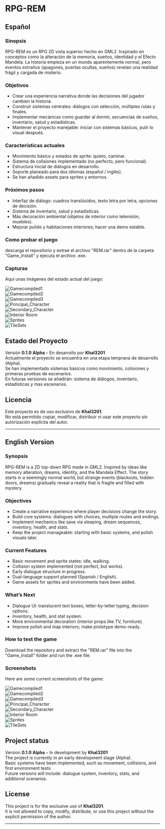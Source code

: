 # RPG-REM 

## Español

### Sinopsis  
RPG-REM es un RPG 2D vista superior hecho en GML2. Inspirado en conceptos como la alteración de la memoria, sueños, identidad y el Efecto Mandela. La historia empieza en un mundo aparentemente normal, pero eventos extraños (apagones, puertas ocultas, sueños) revelan una realidad frágil y cargada de misterio.

### Objetivos  
- Crear una experiencia narrativa donde las decisiones del jugador cambien la historia.  
- Construir sistemas centrales: diálogos con selección, múltiples rutas y finales.  
- Implementar mecánicas como guardar al dormir, secuencias de sueños, inventario, salud y estadísticas.  
- Mantener el proyecto manejable: iniciar con sistemas básicos, pulir lo visual después.

### Características actuales  
- Movimiento básico y estados de sprite: quieto, caminar.  
- Sistema de colisiones implementado (no perfecto, pero funcional).  
- Estructura inicial de diálogos en desarrollo.  
- Soporte planeado para dos idiomas (español / inglés).  
- Se han añadido assets para sprites y entornos.

### Próximos pasos  
- Interfaz de diálogo: cuadros translúcidos, texto letra por letra, opciones de decisión.  
- Sistema de inventario, salud y estadísticas.  
- Más decoración ambiental (objetos de interior como televisión, muebles).  
- Mejorar pulido y habitaciones interiores; hacer una demo estable.

### Como probar el juego
descarga el repositorio y extrae el archivo "REM.rar" dentro de la carpeta "Game_Install" y ejecuta el archivo .exe.

### Capturas  

Aquí unas imágenes del estado actual del juego:

![Gamecompiled1](https://github.com/Khal3201/RPG-REM/blob/5ac55180b7a42c111c70d77597cf2abfeb8e7278/Images_REM/Gamecompiled_1.png)  
![Gamecompiled2](https://github.com/Khal3201/RPG-REM/blob/5ac55180b7a42c111c70d77597cf2abfeb8e7278/Images_REM/Gamecompiled_2.png)  
![Gamecompiled3](https://github.com/Khal3201/RPG-REM/blob/5ac55180b7a42c111c70d77597cf2abfeb8e7278/Images_REM/Gamecompiled_3.png)  
![Principal_Character](https://github.com/Khal3201/RPG-REM/blob/5ac55180b7a42c111c70d77597cf2abfeb8e7278/Images_REM/ZielCharacter.png)  
![Secondary_Character](https://github.com/Khal3201/RPG-REM/blob/5ac55180b7a42c111c70d77597cf2abfeb8e7278/Images_REM/ElizaCharacter.png)  
![Interior Room](https://github.com/Khal3201/RPG-REM/blob/5ac55180b7a42c111c70d77597cf2abfeb8e7278/Images_REM/ZielRoom.png)  
![Sprites](https://github.com/Khal3201/RPG-REM/blob/5ac55180b7a42c111c70d77597cf2abfeb8e7278/Images_REM/Sprites.png)  
![TileSets](https://github.com/Khal3201/RPG-REM/blob/5ac55180b7a42c111c70d77597cf2abfeb8e7278/Images_REM/Tilesets.png)  

## Estado del Proyecto

Versión **0.1.0 Alpha** – En desarrollo por **Khal3201**  
Actualmente el proyecto se encuentra en una etapa temprana de desarrollo (Alpha).  
Se han implementado sistemas básicos como movimiento, colisiones y primeras pruebas de escenarios.  
En futuras versiones se añadirán: sistema de diálogos, inventario, estadísticas y mas escenarios.

## Licencia

Este proyecto es de uso exclusivo de **Khal3201**.  
No está permitido copiar, modificar, distribuir ni usar este proyecto sin autorización explícita del autor.

---
## English Version

### Synopsis  
RPG-REM is a 2D top-down RPG made in GML2. Inspired by ideas like memory alteration, dreams, identity, and the Mandela Effect. The story starts in a seemingly normal world, but strange events (blackouts, hidden doors, dreams) gradually reveal a reality that is fragile and filled with mystery.

### Objectives  
- Create a narrative experience where player decisions change the story.  
- Build core systems: dialogues with choices, multiple routes and endings.  
- Implement mechanics like save via sleeping, dream sequences, inventory, health, and stats.  
- Keep the project manageable: starting with basic systems, and polish visuals later.

### Current Features  
- Basic movement and sprite states: idle, walking.  
- Collision system implemented (not perfect, but works).  
- Early dialogue structure in progress.  
- Dual-language support planned (Spanish / English).  
- Game assets for sprites and environments have been added.

### What’s Next  
- Dialogue UI: translucent text boxes, letter-by-letter typing, decision options.  
- Inventory, health, and stat system.  
- More environmental decoration (interior props like TV, furniture).  
- Improve polish and map interiors; make prototype demo-ready.

### How to test the game
Download the repository and extract the "REM.rar" file into the "Game_Install" folder and run the .exe file.

### Screenshots  

Here are some current screenshots of the game:

![Gamecompiled1](https://github.com/Khal3201/RPG-REM/blob/5ac55180b7a42c111c70d77597cf2abfeb8e7278/Images_REM/Gamecompiled_1.png)  
![Gamecompiled2](https://github.com/Khal3201/RPG-REM/blob/5ac55180b7a42c111c70d77597cf2abfeb8e7278/Images_REM/Gamecompiled_2.png)  
![Gamecompiled3](https://github.com/Khal3201/RPG-REM/blob/5ac55180b7a42c111c70d77597cf2abfeb8e7278/Images_REM/Gamecompiled_3.png)  
![Principal_Character](https://github.com/Khal3201/RPG-REM/blob/5ac55180b7a42c111c70d77597cf2abfeb8e7278/Images_REM/ZielCharacter.png)  
![Secondary_Character](https://github.com/Khal3201/RPG-REM/blob/5ac55180b7a42c111c70d77597cf2abfeb8e7278/Images_REM/ElizaCharacter.png)  
![Interior Room](https://github.com/Khal3201/RPG-REM/blob/5ac55180b7a42c111c70d77597cf2abfeb8e7278/Images_REM/ZielRoom.png)  
![Sprites](https://github.com/Khal3201/RPG-REM/blob/5ac55180b7a42c111c70d77597cf2abfeb8e7278/Images_REM/Sprites.png)  
![TileSets](https://github.com/Khal3201/RPG-REM/blob/5ac55180b7a42c111c70d77597cf2abfeb8e7278/Images_REM/Tilesets.png)  

## Project status
Version **0.1.0 Alpha** – In development by **Khal3201**  
The project is currently in an early development stage (Alpha).  
Basic systems have been implemented, such as movement, collisions, and first environment tests.  
Future versions will include: dialogue system, inventory, stats, and additional scenarios.

## License
This project is for the exclusive use of **Khal3201**.  
It is not allowed to copy, modify, distribute, or use this project without the explicit permission of the author.

---
